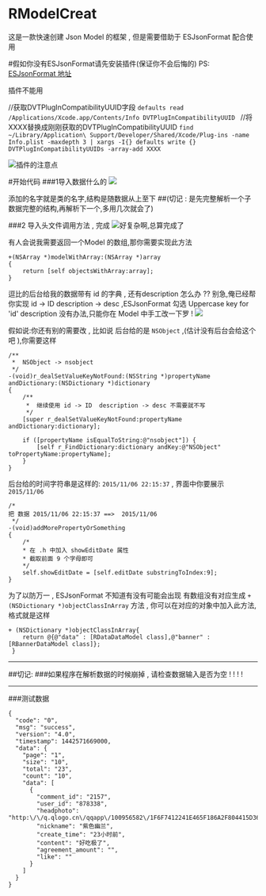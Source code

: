 # RModelCreat
 这是一款快速创建 Json Model 的框架 , 但是需要借助于 ESJsonFormat 配合使用
 
#假如你没有ESJsonFormat请先安装插件(保证你不会后悔的)
PS: [ESJsonFormat 地址](https://github.com/EnjoySR/ESJsonFormat-Xcode)

插件不能用 

//获取DVTPlugInCompatibilityUUID字段
```defaults read /Applications/Xcode.app/Contents/Info DVTPlugInCompatibilityUUID ```
//将XXXX替换成刚刚获取的DVTPlugInCompatibilityUUID 
```find ~/Library/Application\ Support/Developer/Shared/Xcode/Plug-ins -name Info.plist -maxdepth 3 | xargs -I{} defaults write {} DVTPlugInCompatibilityUUIDs -array-add XXXX```

![插件的注意点](file:///var/folders/n1/h7vn0fbn5hn39tlk50dx4xrr0000gn/T/WizNote/13848968.png)


#开始代码
###1导入数据什么的
![](file:///var/folders/n1/h7vn0fbn5hn39tlk50dx4xrr0000gn/T/WizNote/8806868.png)

添加的名字就是类的名字,结构是随数据从上至下
##(切记 : 是先完整解析一个子数据完整的结构,再解析下一个,多用几次就会了)

###2 导入头文件调用方法 , 完成
![好复杂啊,总算完成了](file:///var/folders/n1/h7vn0fbn5hn39tlk50dx4xrr0000gn/T/WizNote/16706158.png)


有人会说我需要返回一个Model 的数组,那你需要实现此方法

```
+(NSArray *)modelWithArray:(NSArray *)array
{
    return [self objectsWithArray:array];
}
```
逗比的后台给我的数据带有 id 的字典 , 还有description 怎么办 ?? 
别急,俺已经帮你实现 id -> ID   description -> desc 
,ESJsonFormat 勾选 Uppercase key for 'id'
description 没有办法,只能你在 Model 中手工改一下罗 !
![](file:///var/folders/n1/h7vn0fbn5hn39tlk50dx4xrr0000gn/T/WizNote/4e4c84a9-debf-4dab-ad68-543ab739a778/index_files/5462275.png)


假如说:你还有别的需要改 , 比如说 后台给的是 `NSObject` ,(估计没有后台会给这个吧 ),你需要这样

```
/**
 *  NSObject -> nsobject
 */
-(void)r_dealSetValueKeyNotFound:(NSString *)propertyName andDictionary:(NSDictionary *)dictionary
{
    /**
     *  继续使用 id -> ID  description -> desc 不需要就不写
     */
    [super r_dealSetValueKeyNotFound:propertyName andDictionary:dictionary];
    
    if ([propertyName isEqualToString:@"nsobject"]) {
        [self r_FindDictionary:dictionary andKey:@"NSObject" toPropertyName:propertyName];
    }
}
```
后台给的时间字符串是这样的:
`2015/11/06 22:15:37` , 界面中你要展示 `  2015/11/06`

```
/* 
把 数据 2015/11/06 22:15:37 ==>  2015/11/06
 */
-(void)addMorePropertyOrSomething
{
	/*
	* 在 .h 中加入 showEditDate 属性
	* 截取前面 9 个字母即可
	*/
	self.showEditDate = [self.editDate substringToIndex:9];}
```

为了以防万一 , ESJsonFormat 不知道有没有可能会出现 有数组没有对应生成  `+ (NSDictionary *)objectClassInArray` 方法 , 你可以在对应的对象中加入此方法,格式就是这样

```
+ (NSDictionary *)objectClassInArray{
    return @{@"data" : [RDataDataModel class],@"banner" : [RBannerDataModel class]};
 }
```

---
##切记: 
###如果程序在解析数据的时候崩掉 , 请检查数据输入是否为空 ! ! ! ! 

---

###测试数据
```
{  "code": "0",  "msg": "success",  "version": "4.0",  "timestamp": 1442571669000,  "data": {    "page": "1",    "size": "10",    "total": "23",    "count": "10",    "data": [      {        "comment_id": "2157",        "user_id": "878338",        "headphoto": "http:\/\/q.qlogo.cn\/qqapp\/100956582\/1F6F7412241E465F186A2F804415D36E\/100",        "nickname": "紫色幽兰",        "create_time": "23小时前",        "content": "好吃极了",        "agreement_amount": "",        "like": ""      }      ]  }}```

